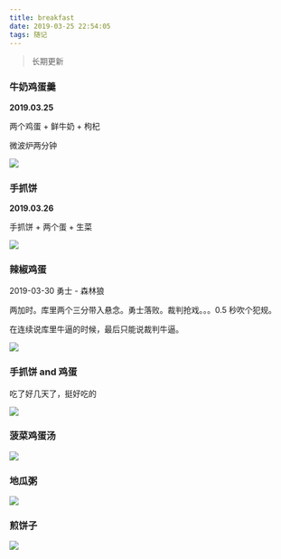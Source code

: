```yaml
---
title: breakfast
date: 2019-03-25 22:54:05
tags: 随记
---
```


> 长期更新

### 牛奶鸡蛋羹

**2019.03.25**

两个鸡蛋 + 鲜牛奶 + 枸杞 

微波炉两分钟


![](https://beer-1256523277.cos.ap-shanghai.myqcloud.com/beer/blog/breakfast/breakfast_20190325.jpeg
)


<!--more-->


### 手抓饼

**2019.03.26**

手抓饼  + 两个蛋  + 生菜

![](https://beer-1256523277.cos.ap-shanghai.myqcloud.com/beer/blog/breakfast/breakfast_20190326.jpeg
)

### 辣椒鸡蛋

2019-03-30 勇士 - 森林狼

两加时。库里两个三分带入悬念。勇士落败。裁判抢戏。。。0.5 秒吹个犯规。


在连续说库里牛逼的时候，最后只能说裁判牛逼。

![](https://beer-1256523277.cos.ap-shanghai.myqcloud.com/beer/blog/breakfast_20190330.jpg
)

### 手抓饼 and 鸡蛋

吃了好几天了，挺好吃的

![](https://beer-1256523277.cos.ap-shanghai.myqcloud.com/beer/blog/20190417.jpeg
)


### 菠菜鸡蛋汤

![](https://beer-1256523277.cos.ap-shanghai.myqcloud.com/beer/blog/20190418.jpeg
)

### 地瓜粥

![](https://beer-1256523277.cos.ap-shanghai.myqcloud.com/beer/blog/breakfast_sweet_potato.jpeg
)

### 煎饼子

![](https://beer-1256523277.cos.ap-shanghai.myqcloud.com/beer/blog/breakfast_pancakes.jpeg
)

